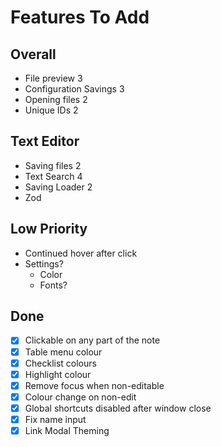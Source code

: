 # Features To Add

## Overall
- File preview                                  3
- Configuration Savings                         3
- Opening files                                 2
- Unique IDs                                    2

## Text Editor
- Saving files                                  2
- Text Search                                   4
- Saving Loader                                 2
- Zod

## Low Priority
- Continued hover after click
- Settings?
    - Color
    - Fonts?


## Done
- [X] Clickable on any part of the note
- [X] Table menu colour
- [X] Checklist colours
- [X] Highlight colour
- [X] Remove focus when non-editable
- [X] Colour change on non-edit
- [X] Global shortcuts disabled after window close
- [X] Fix name input
- [X] Link Modal Theming
